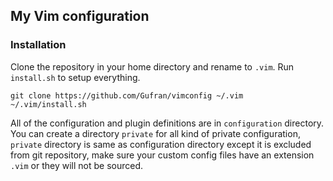 ## My Vim configuration

### Installation
Clone the repository in your home directory and rename to `.vim`. Run `install.sh` to setup everything.

    git clone https://github.com/Gufran/vimconfig ~/.vim
    ~/.vim/install.sh

All of the configuration and plugin definitions are in `configuration` directory.
You can create a directory `private` for all kind of private configuration, `private` directory is same as configuration directory except it is excluded from git repository, make sure your custom config files have an extension `.vim` or they will not be sourced.

